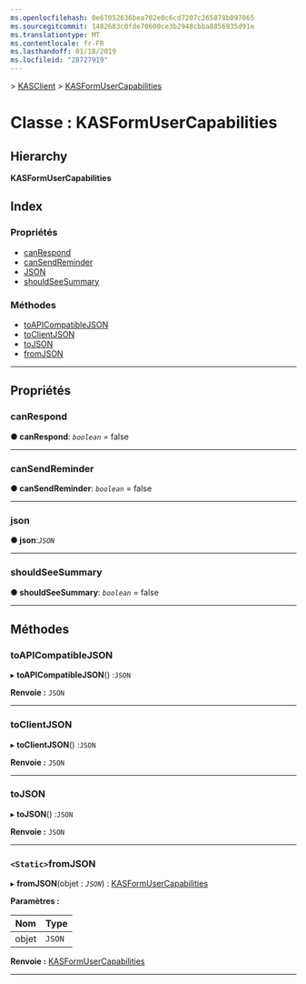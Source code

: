 ```yaml
---
ms.openlocfilehash: 0e67052636bea702e0c6cd7207c265878b097065
ms.sourcegitcommit: 1482683c0fde70600ce3b2948cbba8856935d91e
ms.translationtype: MT
ms.contentlocale: fr-FR
ms.lasthandoff: 01/18/2019
ms.locfileid: "28727919"
---
```

[](../README.md) > [KASClient](../modules/kasclient.md) > [KASFormUserCapabilities](../classes/kasclient.kasformusercapabilities.md)

# <a name="class-kasformusercapabilities"></a>Classe : KASFormUserCapabilities

## <a name="hierarchy"></a>Hierarchy

**KASFormUserCapabilities**

## <a name="index"></a>Index

### <a name="properties"></a>Propriétés

* [canRespond](kasclient.kasformusercapabilities.md#canrespond)
* [canSendReminder](kasclient.kasformusercapabilities.md#cansendreminder)
* [JSON](kasclient.kasformusercapabilities.md#json)
* [shouldSeeSummary](kasclient.kasformusercapabilities.md#shouldseesummary)
### <a name="methods"></a>Méthodes

* [toAPICompatibleJSON](kasclient.kasformusercapabilities.md#toapicompatiblejson)
* [toClientJSON](kasclient.kasformusercapabilities.md#toclientjson)
* [toJSON](kasclient.kasformusercapabilities.md#tojson)
* [fromJSON](kasclient.kasformusercapabilities.md#fromjson)

---

## <a name="properties"></a>Propriétés

<a id="canrespond"></a>

###  <a name="canrespond"></a>canRespond

**● canRespond**: *`boolean`* = false

___

<a id="cansendreminder"></a>

###  <a name="cansendreminder"></a>canSendReminder

**● canSendReminder**: *`boolean`* = false

___

<a id="json"></a>

###  <a name="json"></a>json

**● json**:*`JSON`*

___

<a id="shouldseesummary"></a>

###  <a name="shouldseesummary"></a>shouldSeeSummary

**● shouldSeeSummary**: *`boolean`* = false

___

## <a name="methods"></a>Méthodes

<a id="toapicompatiblejson"></a>

###  <a name="toapicompatiblejson"></a>toAPICompatibleJSON

▸ **toAPICompatibleJSON**() :`JSON`

**Renvoie :** `JSON`

___

<a id="toclientjson"></a>

###  <a name="toclientjson"></a>toClientJSON

▸ **toClientJSON**() :`JSON`

**Renvoie :** `JSON`

___

<a id="tojson"></a>

###  <a name="tojson"></a>toJSON

▸ **toJSON**() :`JSON`

**Renvoie :** `JSON`

___

<a id="fromjson"></a>

### <a name="static-fromjson"></a>`<Static>`fromJSON

▸ **fromJSON**(objet : *`JSON`*) : [KASFormUserCapabilities](kasclient.kasformusercapabilities.md)

**Paramètres :**

| Nom | Type |
| ------ | ------ |
| objet | `JSON` |

**Renvoie :** [KASFormUserCapabilities](kasclient.kasformusercapabilities.md)

___

